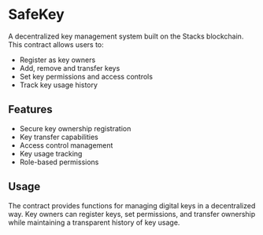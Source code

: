 # SafeKey

A decentralized key management system built on the Stacks blockchain. This contract allows users to:

- Register as key owners
- Add, remove and transfer keys
- Set key permissions and access controls
- Track key usage history

## Features

- Secure key ownership registration
- Key transfer capabilities
- Access control management
- Key usage tracking
- Role-based permissions

## Usage

The contract provides functions for managing digital keys in a decentralized way. Key owners can register keys, set permissions, and transfer ownership while maintaining a transparent history of key usage.